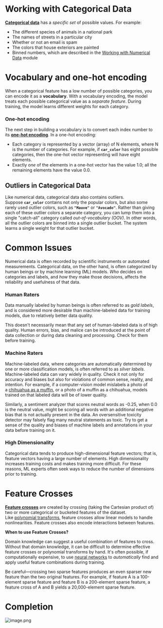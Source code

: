 # Working with Categorical Data

[**Categorical data**](https://developers.google.com/machine-learning/glossary#categorical-data) has a *specific set* of possible values. For example:

- The different species of animals in a national park
- The names of streets in a particular city
- Whether or not an email is spam
- The colors that house exteriors are painted
- Binned numbers, which are described in the [Working with Numerical Data](https://developers.google.com/machine-learning/crash-course/numerical-data) module

# Vocabulary and one-hot encoding

When a categorical feature has a low number of possible categories, you can encode it as a **vocabulary**. With a vocabulary encoding, the model treats each possible categorical value as a *separate feature*. During training, the model learns different weights for each category.

### One-hot encoding

The next step in building a vocabulary is to convert each index number to its [**one-hot encoding**](https://developers.google.com/machine-learning/glossary#one-hot_encoding). In a one-hot encoding:

- Each category is represented by a vector (array) of N elements, where N is the number of categories. For example, if **`car_color`** has eight possible categories, then the one-hot vector representing will have eight elements.
- Exactly *one* of the elements in a one-hot vector has the value 1.0; all the remaining elements have the value 0.0.

## Outliers in Categorical Data

Like numerical data, categorical data also contains outliers. Suppose **`car_color`** contains not only the popular colors, but also some rarely used outlier colors, such as **`"Mauve"`** or **`"Avocado"`**. Rather than giving each of these outlier colors a separate category, you can lump them into a single "catch-all" category called *out-of-vocabulary (OOV)*. In other words, all the outlier colors are binned into a single outlier bucket. The system learns a single weight for that outlier bucket.

# Common Issues

Numerical data is often recorded by scientific instruments or automated measurements. Categorical data, on the other hand, is often categorized by human beings or by machine learning (ML) models. *Who* decides on categories and labels, and *how* they make those decisions, affects the reliability and usefulness of that data.

### Human Raters

Data manually labeled by human beings is often referred to as *gold labels*, and is considered more desirable than machine-labeled data for training models, due to relatively better data quality.

This doesn't necessarily mean that any set of human-labeled data is of high quality. Human errors, bias, and malice can be introduced at the point of data collection or during data cleaning and processing. Check for them before training.

### Machine Raters

Machine-labeled data, where categories are automatically determined by one or more classification models, is often referred to as *silver labels*. Machine-labeled data can vary widely in quality. Check it not only for accuracy and biases but also for violations of common sense, reality, and intention. For example, if a computer-vision model mislabels a photo of a [chihuahua as a muffin](https://www.freecodecamp.org/news/chihuahua-or-muffin-my-search-for-the-best-computer-vision-api-cbda4d6b425d/), or a photo of a muffin as a chihuahua, models trained on that labeled data will be of lower quality.

Similarly, a sentiment analyzer that scores neutral words as -0.25, when 0.0 is the neutral value, might be scoring all words with an additional negative bias that is not actually present in the data. An oversensitive toxicity detector may falsely flag many neutral statements as toxic. Try to get a sense of the quality and biases of machine labels and annotations in your data before training on it.

### High Dimensionality

Categorical data tends to produce high-dimensional feature vectors; that is, feature vectors having a large number of elements. High dimensionality increases training costs and makes training more difficult. For these reasons, ML experts often seek ways to reduce the number of dimensions prior to training.

# Feature Crosses

[**Feature crosses**](https://developers.google.com/machine-learning/glossary#feature-cross) are created by crossing (taking the Cartesian product of) two or more categorical or bucketed features of the dataset. Like [polynomial transforms](https://developers.google.com/machine-learning/crash-course/numerical-data/polynomial-transforms), feature crosses allow linear models to handle nonlinearities. Feature crosses also encode interactions between features.

**When to use Feature Crosses?**

Domain knowledge can suggest a useful combination of features to cross. Without that domain knowledge, it can be difficult to determine effective feature crosses or polynomial transforms by hand. It's often possible, if computationally expensive, to use [neural networks](https://developers.google.com/machine-learning/crash-course/neural-networks) to *automatically* find and apply useful feature combinations during training.

Be careful—crossing two sparse features produces an even sparser new feature than the two original features. For example, if feature A is a 100-element sparse feature and feature B is a 200-element sparse feature, a feature cross of A and B yields a 20,000-element sparse feature.

# Completion

![image.png](image.png)